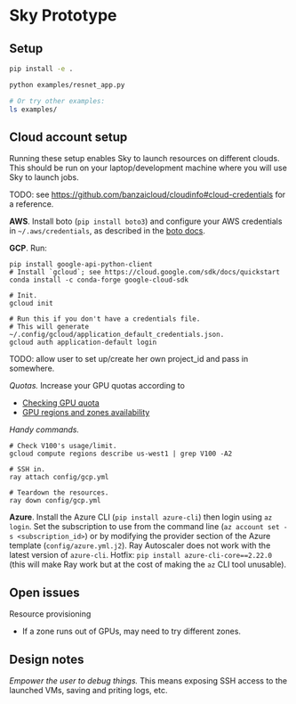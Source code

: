 # Sky Prototype

## Setup

```bash
pip install -e .

python examples/resnet_app.py

# Or try other examples:
ls examples/
```

## Cloud account setup
Running these setup enables Sky to launch resources on different clouds.
This should be run on your laptop/development machine where you will use Sky to launch jobs.

TODO: see https://github.com/banzaicloud/cloudinfo#cloud-credentials for a reference.

**AWS**. Install boto (`pip install boto3`) and configure your AWS credentials in `~/.aws/credentials`, as described in the [boto docs](https://boto3.amazonaws.com/v1/documentation/api/latest/guide/configuration.html).

**GCP**. Run:
```
pip install google-api-python-client
# Install `gcloud`; see https://cloud.google.com/sdk/docs/quickstart
conda install -c conda-forge google-cloud-sdk

# Init.
gcloud init

# Run this if you don't have a credentials file.
# This will generate ~/.config/gcloud/application_default_credentials.json.
gcloud auth application-default login
```
TODO: allow user to set up/create her own project_id and pass in somewhere.

*Quotas.* Increase your GPU quotas according to
* [Checking GPU quota](https://cloud.google.com/compute/docs/gpus/create-vm-with-gpus#check-quota)
* [GPU regions and zones availability](https://cloud.google.com/compute/docs/gpus/gpu-regions-zones)

*Handy commands.*
```
# Check V100's usage/limit.
gcloud compute regions describe us-west1 | grep V100 -A2

# SSH in.
ray attach config/gcp.yml

# Teardown the resources.
ray down config/gcp.yml
```

**Azure**. Install the Azure CLI (`pip install azure-cli`) then login using `az login`. Set the subscription to use from the command line (`az account set -s <subscription_id>`) or by modifying the provider section of the Azure template (`config/azure.yml.j2`). Ray Autoscaler does not work with the latest version of `azure-cli`. Hotfix: `pip install azure-cli-core==2.22.0` (this will make Ray work but at the cost of making the `az` CLI tool unusable).

## Open issues

Resource provisioning
* If a zone runs out of GPUs, may need to try different zones.

## Design notes

*Empower the user to debug things.*  This means exposing SSH access to the launched VMs, saving and priting logs, etc.
